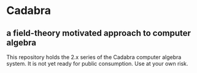 # Cadabra
## a field-theory motivated approach to computer algebra

This repository holds the 2.x series of the Cadabra computer
algebra system. It is not yet ready for public consumption.
Use at your own risk.
